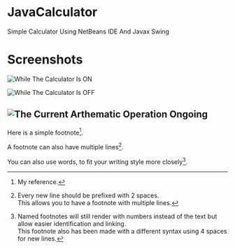 # JavaCalculator
Simple Calculator Using NetBeans IDE And Javax Swing 
# Screenshots
![While The Calculator Is ON](https://github.com/ayushthepro111/JavaCalculator/assets/103628088/348a6b5b-2cfa-4451-9cb5-a149487e7846)

![While The Calculator Is OFF ](https://github.com/ayushthepro111/JavaCalculator/assets/103628088/0e43e0b2-a965-44a1-ba50-590f0c253e09)

![The Current Arthematic Operation Ongoing](https://github.com/ayushthepro111/JavaCalculator/assets/103628088/b1a52ed5-1395-42f0-81ba-579c92f1c957)
----------------------------------------------------------------------------------------------------------------------------------------------------------------------------------------------------------------

Here is a simple footnote[^1].

A footnote can also have multiple lines[^2].  

You can also use words, to fit your writing style more closely[^note].

[^1]: My reference.
[^2]: Every new line should be prefixed with 2 spaces.  
  This allows you to have a footnote with multiple lines.
[^note]:
    Named footnotes will still render with numbers instead of the text but allow easier identification and linking.  
    This footnote also has been made with a different syntax using 4 spaces for new lines.
